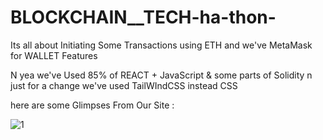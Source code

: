 # BLOCKCHAIN__TECH-ha-thon-
Its all about Initiating Some Transactions using ETH and we've MetaMask for WALLET Features

N yea we've Used 85% of REACT + JavaScript & some parts of Solidity n just for a change we've used TailWIndCSS instead CSS

here are some Glimpses From Our Site :
 
![1](https://user-images.githubusercontent.com/95578571/196540918-dcf496b0-c71d-43ce-94e2-e5ea0a15ba7a.png)
